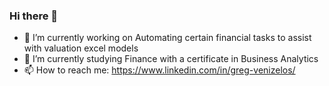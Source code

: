 ### Hi there 👋

<!--
**GregVen123/GregVen123** is a ✨ _special_ ✨ repository because its `README.md` (this file) appears on your GitHub profile.

Here are some ideas to get you started:

- 🔭 I’m currently working on Automating certain financial tasks to assist with valuation excel models
- 🌱 I’m currently studying Finance with a certificate in Business Analytics 
- 📫 How to reach me: https://www.linkedin.com/in/greg-venizelos/
-->
- 🔭 I’m currently working on Automating certain financial tasks to assist with valuation excel models
- 🌱 I’m currently studying Finance with a certificate in Business Analytics 
- 📫 How to reach me: https://www.linkedin.com/in/greg-venizelos/
